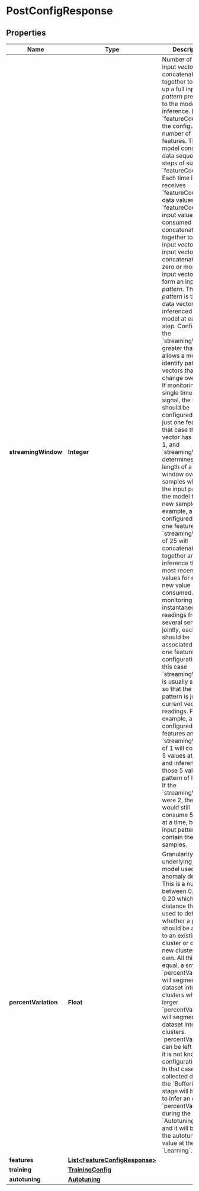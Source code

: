 

# PostConfigResponse


## Properties

| Name | Type | Description | Notes |
|------------ | ------------- | ------------- | -------------|
|**streamingWindow** | **Integer** | Number of recent input _vectors_ concatenated together to make up a full input _pattern_ presented to the model for inference.  Let &#x60;featureCount&#x60; be the configured number of features. The model consumes data sequentially in steps of size &#x60;featureCount&#x60;. Each time it receives &#x60;featureCount&#x60; data values, &#x60;featureCount&#x60; input values are consumed and concatenated together to form an input _vector_. This input vector is then concatenated with zero or more past input vectors to form an input _pattern_. The input _pattern_ is the true data vector inferenced by the model at each step. Configuring the &#x60;streamingWindow&#x60; greater than 1 allows a model to identify patterns in vectors that change over time.  If monitoring a single timeseries signal, the model should be configured with just one feature. In that case the input vector has length 1, and &#x60;streamingWindow&#x60; determines the length of a moving window over past samples which is the input pattern to the model for each new sample. For example, a model configured with one feature and a &#x60;streamingWindow&#x60; of 25 will concatenate together and inference the 25 most recent data values for each new value consumed.  If monitoring instantaneous readings from several sensors jointly, each sensor should be associated with one feature in the configuration. In this case &#x60;streamingWindow&#x60; is usually set to 1 so that the input pattern is just the current vector of readings. For example, a model configured with 5 features and a &#x60;streamingWindow&#x60; of 1 will consume 5 values at a time and inference those 5 values as a pattern of length 5. If the &#x60;streamingWindow&#x60; were 2, the model would still consume 5 values at a time, but its input pattern would contain the last 10 samples. |  [optional] |
|**percentVariation** | **Float** | Granularity of the underlying cluster model used for anomaly detection. This is a number between 0.01 and 0.20 which is the distance threshold used to determine whether a pattern should be assigned to an existing cluster or create a new cluster of its own. All things held equal, a small &#x60;percentVariation&#x60; will segment a dataset into many clusters while a larger &#x60;percentVariation&#x60; will segment the dataset into fewer clusters.  &#x60;percentVariation&#x60; can be left unset if it is not known at configuration time. In that case, data collected during the &#x60;Buffering&#x60; stage will be used to infer an optimal &#x60;percentVariation&#x60; during the &#x60;Autotuning&#x60; stage and it will be set to the autotuned value at the start of &#x60;Learning&#x60;. |  [optional] |
|**features** | [**List&lt;FeatureConfigResponse&gt;**](FeatureConfigResponse.md) |  |  [optional] |
|**training** | [**TrainingConfig**](TrainingConfig.md) |  |  [optional] |
|**autotuning** | [**Autotuning**](Autotuning.md) |  |  [optional] |



